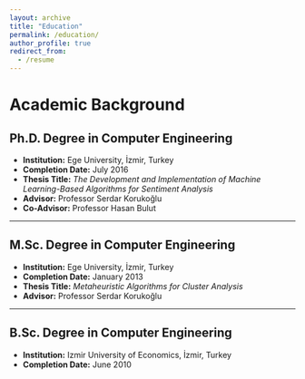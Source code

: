 ```yaml
---
layout: archive
title: "Education"
permalink: /education/
author_profile: true
redirect_from:
  - /resume
---
```


# Academic Background

## **Ph.D. Degree in Computer Engineering**  
- **Institution:** Ege University, İzmir, Turkey  
- **Completion Date:** July 2016  
- **Thesis Title:** *The Development and Implementation of Machine Learning-Based Algorithms for Sentiment Analysis*  
- **Advisor:** Professor Serdar Korukoğlu  
- **Co-Advisor:** Professor Hasan Bulut  

---

## **M.Sc. Degree in Computer Engineering**  
- **Institution:** Ege University, İzmir, Turkey  
- **Completion Date:** January 2013  
- **Thesis Title:** *Metaheuristic Algorithms for Cluster Analysis*  
- **Advisor:** Professor Serdar Korukoğlu  

---

## **B.Sc. Degree in Computer Engineering**  
- **Institution:** Izmir University of Economics, İzmir, Turkey  
- **Completion Date:** June 2010  

